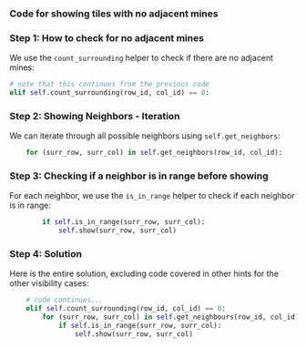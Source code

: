 ### Code for showing tiles with no adjacent mines

### Step 1: How to check for no adjacent mines

We use the `count_surrounding` helper to check if there are no adjacent mines:

```python
# note that this continues from the previous code
elif self.count_surrounding(row_id, col_id) == 0:
```



### Step 2: Showing Neighbors - Iteration

We can iterate through all possible neighbors using `self.get_neighbors`:

```python
	for (surr_row, surr_col) in self.get_neighbors(row_id, col_id):
```

### Step 3: Checking if a neighbor is in range before showing

For each neighbor, we use the `is_in_range` helper to check if each neighbor is in range:

```python
		if self.is_in_range(surr_row, surr_col):
        	self.show(surr_row, surr_col)
```

### Step 4: Solution

Here is the entire solution, excluding code covered in other hints for the other visibility cases:

```python
    # code continues...        
    elif self.count_surrounding(row_id, col_id) == 0:
        for (surr_row, surr_col) in self.get_neighbours(row_id, col_id):
            if self.is_in_range(surr_row, surr_col):
                self.show(surr_row, surr_col)
```

